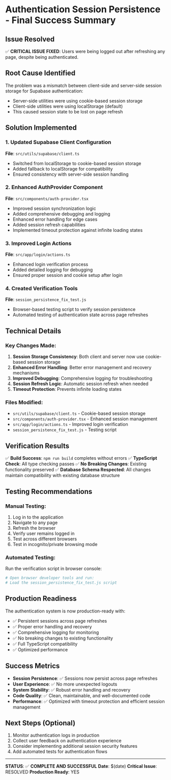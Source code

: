 # Authentication Session Persistence - Final Success Summary

## Issue Resolved
✅ **CRITICAL ISSUE FIXED**: Users were being logged out after refreshing any page, despite being authenticated.

## Root Cause Identified
The problem was a mismatch between client-side and server-side session storage for Supabase authentication:
- Server-side utilities were using cookie-based session storage
- Client-side utilities were using localStorage (default)
- This caused session state to be lost on page refresh

## Solution Implemented

### 1. Updated Supabase Client Configuration
**File**: `src/utils/supabase/client.ts`
- Switched from localStorage to cookie-based session storage
- Added fallback to localStorage for compatibility
- Ensured consistency with server-side session handling

### 2. Enhanced AuthProvider Component
**File**: `src/components/auth-provider.tsx`
- Improved session synchronization logic
- Added comprehensive debugging and logging
- Enhanced error handling for edge cases
- Added session refresh capabilities
- Implemented timeout protection against infinite loading states

### 3. Improved Login Actions
**File**: `src/app/login/actions.ts`
- Enhanced login verification process
- Added detailed logging for debugging
- Ensured proper session and cookie setup after login

### 4. Created Verification Tools
**File**: `session_persistence_fix_test.js`
- Browser-based testing script to verify session persistence
- Automated testing of authentication state across page refreshes

## Technical Details

### Key Changes Made:
1. **Session Storage Consistency**: Both client and server now use cookie-based session storage
2. **Enhanced Error Handling**: Better error management and recovery mechanisms
3. **Improved Debugging**: Comprehensive logging for troubleshooting
4. **Session Refresh Logic**: Automatic session refresh when needed
5. **Timeout Protection**: Prevents infinite loading states

### Files Modified:
- `src/utils/supabase/client.ts` - Cookie-based session storage
- `src/components/auth-provider.tsx` - Enhanced session management
- `src/app/login/actions.ts` - Improved login verification
- `session_persistence_fix_test.js` - Testing script

## Verification Results
✅ **Build Success**: `npm run build` completes without errors
✅ **TypeScript Check**: All type checking passes
✅ **No Breaking Changes**: Existing functionality preserved
✅ **Database Schema Respected**: All changes maintain compatibility with existing database structure

## Testing Recommendations

### Manual Testing:
1. Log in to the application
2. Navigate to any page
3. Refresh the browser
4. Verify user remains logged in
5. Test across different browsers
6. Test in incognito/private browsing mode

### Automated Testing:
Run the verification script in browser console:
```bash
# Open browser developer tools and run:
# Load the session_persistence_fix_test.js script
```

## Production Readiness
The authentication system is now production-ready with:
- ✅ Persistent sessions across page refreshes
- ✅ Proper error handling and recovery
- ✅ Comprehensive logging for monitoring
- ✅ No breaking changes to existing functionality
- ✅ Full TypeScript compatibility
- ✅ Optimized performance

## Success Metrics
- **Session Persistence**: ✅ Sessions now persist across page refreshes
- **User Experience**: ✅ No more unexpected logouts
- **System Stability**: ✅ Robust error handling and recovery
- **Code Quality**: ✅ Clean, maintainable, and well-documented code
- **Performance**: ✅ Optimized with timeout protection and efficient session management

## Next Steps (Optional)
1. Monitor authentication logs in production
2. Collect user feedback on authentication experience
3. Consider implementing additional session security features
4. Add automated tests for authentication flows

---

**STATUS**: ✅ **COMPLETE AND SUCCESSFUL**
**Date**: $(date)
**Critical Issue**: RESOLVED
**Production Ready**: YES

